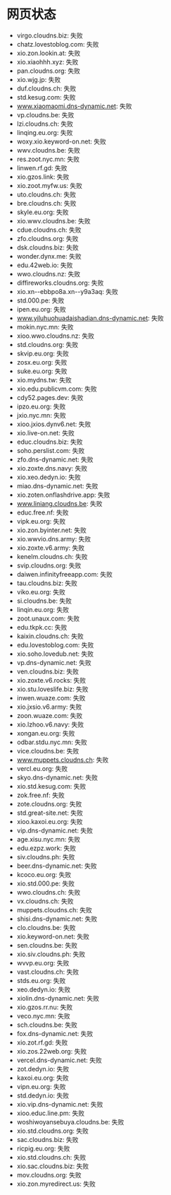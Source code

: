 # 网页状态
- virgo.cloudns.biz: 失败
- chatz.lovestoblog.com: 失败
- xio.zon.lookin.at: 失败
- xio.xiaohhh.xyz: 失败
- pan.cloudns.org: 失败
- xio.wjg.jp: 失败
- duf.cloudns.ch: 失败
- std.kesug.com: 失败
- www.xiaomaomi.dns-dynamic.net: 失败
- vp.cloudns.be: 失败
- lzi.cloudns.ch: 失败
- linqing.eu.org: 失败
- woxy.xio.keyword-on.net: 失败
- wwv.cloudns.be: 失败
- res.zoot.nyc.mn: 失败
- linwen.rf.gd: 失败
- xio.gzos.link: 失败
- xio.zoot.myfw.us: 失败
- uto.cloudns.ch: 失败
- bre.cloudns.ch: 失败
- skyle.eu.org: 失败
- xio.wwv.cloudns.be: 失败
- cdue.cloudns.ch: 失败
- zfo.cloudns.org: 失败
- dsk.cloudns.biz: 失败
- wonder.dynx.me: 失败
- edu.42web.io: 失败
- wwo.cloudns.nz: 失败
- diffireworks.cloudns.org: 失败
- xio.xn--ebbpo8a.xn--y9a3aq: 失败
- std.000.pe: 失败
- ipen.eu.org: 失败
- www.yiluhuohuadaishadian.dns-dynamic.net: 失败
- mokin.nyc.mn: 失败
- xioo.wwo.cloudns.nz: 失败
- std.cloudns.org: 失败
- skvip.eu.org: 失败
- zosx.eu.org: 失败
- suke.eu.org: 失败
- xio.mydns.tw: 失败
- xio.edu.publicvm.com: 失败
- cdy52.pages.dev: 失败
- ipzo.eu.org: 失败
- jxio.nyc.mn: 失败
- xioo.jxios.dynv6.net: 失败
- xio.live-on.net: 失败
- educ.cloudns.biz: 失败
- soho.perslist.com: 失败
- zfo.dns-dynamic.net: 失败
- xio.zoxte.dns.navy: 失败
- xio.xeo.dedyn.io: 失败
- miao.dns-dynamic.net: 失败
- xio.zoten.onflashdrive.app: 失败
- www.liniang.cloudns.be: 失败
- educ.free.nf: 失败
- vipk.eu.org: 失败
- xio.zon.byinter.net: 失败
- xio.wwvio.dns.army: 失败
- xio.zoxte.v6.army: 失败
- kenelm.cloudns.ch: 失败
- svip.cloudns.org: 失败
- daiwen.infinityfreeapp.com: 失败
- tau.cloudns.biz: 失败
- viko.eu.org: 失败
- si.cloudns.be: 失败
- linqin.eu.org: 失败
- zoot.unaux.com: 失败
- edu.tkpk.cc: 失败
- kaixin.cloudns.ch: 失败
- edu.lovestoblog.com: 失败
- xio.soho.lovedub.net: 失败
- vp.dns-dynamic.net: 失败
- ven.cloudns.biz: 失败
- xio.zoxte.v6.rocks: 失败
- xio.stu.loveslife.biz: 失败
- inwen.wuaze.com: 失败
- xio.jxsio.v6.army: 失败
- zoon.wuaze.com: 失败
- xio.lzhoo.v6.navy: 失败
- xongan.eu.org: 失败
- odbar.stdu.nyc.mn: 失败
- vice.cloudns.be: 失败
- www.muppets.cloudns.ch: 失败
- vercl.eu.org: 失败
- skyo.dns-dynamic.net: 失败
- xio.std.kesug.com: 失败
- zok.free.nf: 失败
- zote.cloudns.org: 失败
- std.great-site.net: 失败
- xioo.kaxoi.eu.org: 失败
- vip.dns-dynamic.net: 失败
- age.xisu.nyc.mn: 失败
- edu.ezpz.work: 失败
- siv.cloudns.ph: 失败
- beer.dns-dynamic.net: 失败
- kcoco.eu.org: 失败
- xio.std.000.pe: 失败
- wwo.cloudns.ch: 失败
- vx.cloudns.ch: 失败
- muppets.cloudns.ch: 失败
- shisi.dns-dynamic.net: 失败
- clo.cloudns.be: 失败
- xio.keyword-on.net: 失败
- sen.cloudns.be: 失败
- xio.siv.cloudns.ph: 失败
- wvvp.eu.org: 失败
- vast.cloudns.ch: 失败
- stds.eu.org: 失败
- xeo.dedyn.io: 失败
- xiolin.dns-dynamic.net: 失败
- xio.gzos.rr.nu: 失败
- veco.nyc.mn: 失败
- sch.cloudns.be: 失败
- fox.dns-dynamic.net: 失败
- xio.zot.rf.gd: 失败
- xio.zos.22web.org: 失败
- vercel.dns-dynamic.net: 失败
- zot.dedyn.io: 失败
- kaxoi.eu.org: 失败
- vipn.eu.org: 失败
- std.dedyn.io: 失败
- xio.vip.dns-dynamic.net: 失败
- xioo.educ.line.pm: 失败
- woshiwoyansebuya.cloudns.be: 失败
- xio.std.cloudns.org: 失败
- sac.cloudns.biz: 失败
- ricpig.eu.org: 失败
- xio.std.cloudns.ch: 失败
- xio.sac.cloudns.biz: 失败
- mov.cloudns.org: 失败
- xio.zon.myredirect.us: 失败
